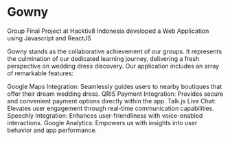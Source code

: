 # Gowny
Group Final Project at Hacktiv8 Indonesia developed a Web Application using Javascript and ReactJS

Gowny stands as the collaborative achievement of our groups. It represents the culmination of our dedicated learning journey, delivering a fresh perspective on wedding dress discovery. Our application includes an array of remarkable features:

Google Maps Integration: Seamlessly guides users to nearby boutiques that offer their dream wedding dress.
QRIS Payment Integration: Provides secure and convenient payment options directly within the app.
Talk.js Live Chat: Elevates user engagement through real-time communication capabilities.
Speechly Integration: Enhances user-friendliness with voice-enabled interactions.
Google Analytics: Empowers us with insights into user behavior and app performance.
